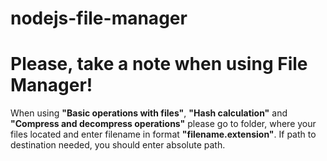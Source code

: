 # nodejs-file-manager
# Please, take a note when using File Manager!
 When using **"Basic operations with files"**, **"Hash calculation"** and **"Compress and decompress operations"** please go to folder, where your files located and enter filename in format **"filename.extension"**. If path to destination needed, you should enter absolute path.
